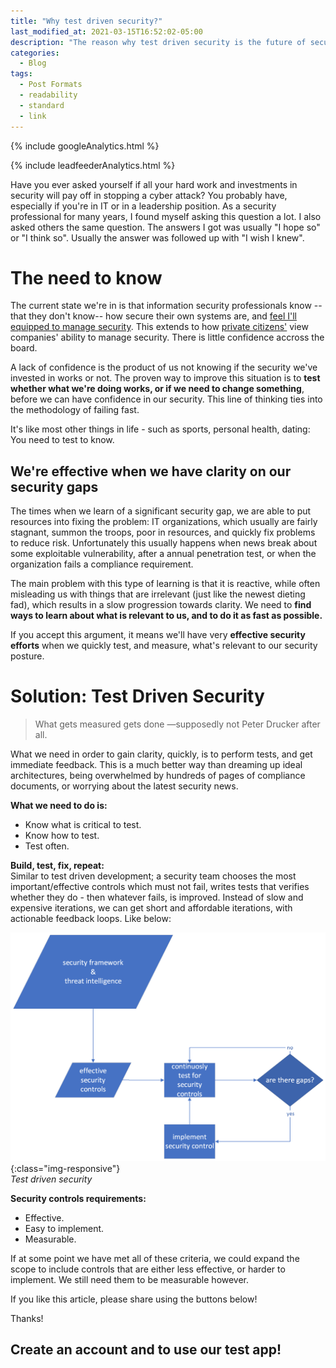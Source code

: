 ```yaml
---
title: "Why test driven security?"
last_modified_at: 2021-03-15T16:52:02-05:00
description: "The reason why test driven security is the future of security testing"
categories:
  - Blog
tags:
  - Post Formats
  - readability
  - standard
  - link
---
```

<!-- Google analytics -->
{% include googleAnalytics.html %}
<!-- leadfeeder analytics -->
{% include leadfeederAnalytics.html %}

Have you ever asked yourself if all your hard work and investments in security will pay off in stopping a cyber attack? You probably have, especially if you're in IT or in a leadership position. As a security professional for many years, I found myself asking this question a lot. I also asked others the same question. The answers I got was usually "I hope so" or "I think so". Usually the answer was followed up with "I wish I knew". 

# The need to know
The current state we're in is that information security professionals know --that they don't know-- how secure their own systems are, and [feel I'll equipped to manage security](https://www.isc2.org/-/media/B7E003F79E1D4043A0E74A57D5B6F33E.ashx). This extends to how [private citizens'](https://www.pewresearch.org/internet/2017/01/26/1-americans-experiences-with-data-security/) view companies' ability to manage security. There is little confidence accross the board.

A lack of confidence is the product of us not knowing if the security we've invested in works or not. The proven way to improve this situation is to **test whether what we're doing works, or if we need to change something**, before we can have confidence in our security. This line of thinking ties into the methodology of failing fast.

It's like most other things in life - such as sports, personal health, dating: You need to test to know.

## We're effective when we have clarity on our security gaps
The times when we learn of a significant security gap, we are able to put resources into fixing the problem: IT organizations, which usually are fairly stagnant, summon the troops, poor in resources, and quickly fix problems to reduce risk. Unfortunately this usually happens when news break about some exploitable vulnerability, after a annual penetration test, or when the organization fails a compliance requirement.

The main problem with this type of learning is that it is reactive, while often misleading us with things that are irrelevant (just like the newest dieting fad), which results in a slow progression towards clarity. We need to **find ways to learn about what is relevant to us, and to do it as fast as possible.**

If you accept this argument, it means we'll have very **effective security efforts** when we quickly test, and measure, what's relevant to our security posture. 

<!-- It's easy to sit and dream up ideal architectures
TLDR: Get control of your security. Jump into improving your security posture by seeing which important security controls you fail. This gives you immediate feedback on what you need to improve on, instead of going through the process of "dreaming up" ideal architectures, being overwhelmed by hundreds of pages of compliance documents, or worrying about the latest security news. -->


<!-- # Obstacles to clarity on security
Let's go over the main reasons why our attention isn't geared towards doing this in the first place...

![compliance](/assets/images/2021-03-01/paper-stack.jpeg){:class="img-responsive"}  
*NIST 800-53 anyone?*

## Data breaches everywhere
Year after year, we see data breaches in companies with plenty of information security funding. It's not a secret that **well-funded security teams also have a hard time implementing effective security controls, and an even harder time doing effective security testing** of said controls. Even when these controls have been known for a very long time and are fairly easy to implement. Teams lacking funding are usually doing even worse. Too many times simple controls are failing - like managing what outbound ports are allowed, tuning the IDS to detect shellcode, or ensuring the antivirus is turned ON. Furthermore security teams are surprised when they learn they fail such simple security controls. On the other hand, many of these same organizations don't have any problems passing a security audit.

Why are there breaches in companies that have great security tools, funding, and pass security compliance audits year after year?

## We're compliant, not secure... 
Being compliant simply means auditors found you to have sufficient controls in place. Having the newest security tech simply means just that, having new security tech. And having people working on security means you got people paid to do the job. We have to get away from thinking this equals effective security. 

## We're caught up in the hype
We spend lots of time and resources focusing on specific vulnerabilities which are oftentimes hyped up in the news. The fact is that you can spend days fixing ONE vulnerability, or you can put in place basic security controls that mitigate the vulnerability + hundreds/thousands of other vulnerabilities. This happens all the time. We're playing whack-a-mole with vulnerabilities instead of handling vulnerabilities holistically. This exact same thing happens in terms of any hype - like shiny new security tools promising to solve our problems once and for all.

## We're slow
There is another problem that might be even more striking in certain cases - security teams work like development teams worked 10 years ago: slow iterations, very little testing (except for patch management), and the feedback loop relies on real failures and an occasional audit.

![compliance and hype driven process](/assets/images/2021-03-01/static-security.png){:class="img-responsive"}  
*Typical compliance- and hype-driven process*

## Bad results over time
This, in turn, leads to a significant lag time in effective security controls implementations — from small business to large enterprises and government organizations. -->

# Solution: Test Driven Security
> What gets measured gets done —supposedly not Peter Drucker after all.

What we need in order to gain clarity, quickly, is to perform tests, and get immediate feedback. This is a much better way than dreaming up ideal architectures, being overwhelmed by hundreds of pages of compliance documents, or worrying about the latest security news.

**What we need to do is:**  
* Know what is critical to test.
* Know how to test.
* Test often.

**Build, test, fix, repeat:**  
Similar to test driven development; a security team chooses the most important/effective controls which must not fail, writes tests that verifies whether they do - then whatever fails, is improved. Instead of slow and expensive iterations, we can get short and affordable iterations, with actionable feedback loops. Like below:

![test driven security](/assets/images/2021-03-01/test-driven-security.png){:class="img-responsive"}  
*Test driven security*

**Security controls requirements:**  
* Effective.
* Easy to implement.
* Measurable.

If at some point we have met all of these criteria, we could expand the scope to include controls that are either less effective, or harder to implement. We still need them to be measurable however.

If you like this article, please share using the buttons below!

Thanks!

## Create an account and to use our test app!  
<script charset="utf-8" type="text/javascript" src="//js.hsforms.net/forms/shell.js"></script>
<script>
  hbspt.forms.create({
	portalId: "8898112",
	formId: "2b1cfdb3-6618-4dd8-86e4-4786274c0d38"
});
</script>

[create account]: #create-an-account-and-start-testing